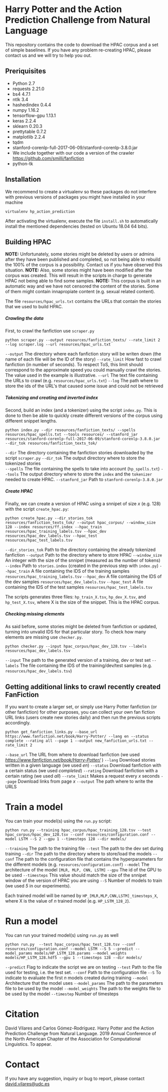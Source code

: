 # Harry Potter and the Action Prediction Challenge from Natural Language

This repository contains the code to download the HPAC corpus and a set of simple baselines. If you have any problem re-creating HPAC, please contact us and we will try to help you out.

## Preriquisites
- Python 2.7
- requests 2.21.0
- bs4 4.7.1
- ntlk 3.4
- hashedindex 0.4.4
- numpy 1.16.2
- tensorflow-gpu 1.13.1
- keras 2.2.4
- sklearn 0.20.3
- prettytable 0.7.2
- matplotlib 2.2.4
- tqdm
- stanford-corenlp-full-2017-06-09/stanford-corenlp-3.8.0.jar
- We include together with our code a version of the crawler https://github.com/smilli/fanfiction
- python-tk
## Installation 

We recommend to create a virtualenv so these packages do not interfere with previous versions of packages you might have installed in your machine
```
virtualenv hp_action_prediction
```
After activating the virtualenv, execute the file `install.sh` to automatically install the mentioned dependencies (tested on Ubuntu 18.04 64 bits).

## Building HPAC

**NOTE:** Unfortunately, some stories might be deleted by users or admins after they have been published and completed, so not being able to rebuild the 100% of the corpus is a possibility. Contact us if you have observed this situation.
**NOTE:** Also, some stories might have been modified after the corpus was created. This will result in the scripts in charge to generate HPAC not being able to find some samples.
**NOTE:** This corpus is built in an automatic way and we have not censored the content of the stories. Some of them might contain innapropiate content (e.g. sexual related content). 

The file `resources/hpac_urls.txt` contains the URLs that contain the stories that we used to build HPAC.

##### Crawling the data
First, to crawl the fanfiction use `scraper.py`

```
python scraper.py --output resources/fanfiction_texts/ --rate_limit 2 --log scraper.log --url resources/hpac_urls.txt
```

`--output` The directory where each fanfiction story will be writen down (the name of each file will be the ID of the story)
`--rate_limit` How fast to crawl fanfiction (in number of seconds). To respect ToS, this limit should correspond to the approximate speed you could manually crawl the stories. The value used in the example is illustrative.
`--url` The text file containing the URLs to crawl (e.g. `resources/hpac_urls.txt`)
`--log` The path where to store the ids of the URL's that caused some issue and could not be retrieved


##### Tokenizing and creating and inverted index

Second, build an index (and a tokenizer) using the script `index.py`. This is done to then be able to quickly create different versions of the corpus using different snippet lengths.


```
python index.py --dir resources/fanfiction_texts/ --spells resources/hpac_spells.txt --tools resources/ --stanford_jar resources/stanford-corenlp-full-2017-06-09/stanford-corenlp-3.8.0.jar --dir_tok resources/fanfiction_texts_tok/
```

`--dir` The directory containing the fanfiction stories downloaded by the script `scraper.py`
`--dir_tok` The output directory where to store the tokenized stories  
`--spells` The file containing the spells to take into account (`hp_spells.txt`)
`--tools` The output directory where to store the `index` and the `tokenizer` needed to create HPAC.
`--stanford_jar` Path to `stanford-corenlp-3.8.0.jar`


##### Create HPAC
Finally, we can create a version of HPAC using a snnipet of size *x* (e.g. 128) with the script `create_hpac.py`:

```
python create_hpac.py --dir_stories_tok resources/fanfiction_texts_tok/ --output hpac_corpus/ --window_size 128 --index resources/ff.index --hpac_train resources/hpac_training_labels.tsv --hpac_dev  resources/hpac_dev_labels.tsv --hpac_test  resources/hpac_test_labels.tsv
```

`--dir_stories_tok` Path to the directory containing the already tokenized fanfiction
`--output` Path to the directory where to store HPAC
`--window_size` An integer with the size of the snnipet (measured as the number of tokens)
`--index` Path to `stories.index` (created in the previous step with `index.py`) 
`--hpac_train` A file containing the IDS of the training samples `resources/hpac_training_labels.tsv`
`--hpac_dev` A file containing the IDS of the dev samples `resources/hpac_dev_labels.tsv`
`--hpac_test` A file containing the IDS of the test samples `resources/hpac_test_labels.tsv`

The scripts generates three files: `hp_train_X.tsv`, `hp_dev_X.tsv`, and `hp_test_X.tsv`, where X is the size of the snippet. This is the HPAC corpus.

##### Checking missing elements

As said before, some stories might be deleted from fanfiction or updated, turning into unvalid IDS for that particular story. To check how many elements are missing use `checker.py`.

```
python checker.py --input hpac_corpus/hpac_dev_128.tsv --labels resources/hpac_dev_labels.tsv
```
`--input` The path to the generated version of a training, dev or test set
`--labels` The file containing the IDS of the training/dev/test samples (e.g. `resources/hpac_dev_labels.tsv`)

## Getting additional links to crawl recently created FanFiction

If you want to create a larger set, or simply use Harry Potter fanfiction (or other fanfiction) for other purposes, you can collect your own fan fiction URL links (users create new stories daily) and then run the previous scripts accordingly.

```
python get_fanfiction_links.py --base_url https://www.fanfiction.net/book/Harry-Potter/ --lang en --status complete --rating all --page 1 --output new_fanfiction_urls.txt --rate_limit 2
```

`--base_url` The URL from where to download fanfiction (we used *https://www.fanfiction.net/book/Harry-Potter/* )
`--lang` Download stories written in a given language (we used *en*)
`--status` Download fanfiction with a certain status (we used *completed*)
`--rating` Download fanfiction with a certain rating (we used *all*)
`--rate_limit` Makes a request every *x* seconds
`--page` Download links from page *x*
`--output` The path where to write the URLS



# Train a model

You can train your model(s) using the `run.py` script:

```
python run.py --training hpac_corpus/hpac_training_128.tsv --test hpac_corpus/hpac_dev_128.tsv --conf resources/configuration.conf --model LSTM --S 2 --gpu 1 --timesteps 128 --dir models/
```

`--training` The path to the training file
`--test` The path to the dev set during training
`--dir` The path to the directory where to store/load the models
`--conf` The path to the configuration file that contains the hyperparameters for the different models (e.g.  `resources/configuration.conf`)
`--model` The architecture of the model `[MLR, MLP, CNN, LSTM]`
`--gpu` The id of the GPU to be used
`--timesteps` This value should match the size of the snnipet window of the version of HPAC you are using
`--S` Number of models to train (we used *5* in our experiments). 

Each trained model will be named by `HP_[MLR,MLP,CNN,LSTM]_timesteps_X`, where X is the value of *n* trained model (e.g. `HP_LSTM_128_2`). 


# Run a model

You can run your trained model(s) using `run.py` as well

```
python run.py  --test hpac_corpus/hpac_test_128.tsv --conf resources/configuration.conf --model LSTM --S 5 --predict --model_params models/HP_LSTM_128.params --model_weights models/HP_LSTM_128.hdf5 --gpu 1 --timesteps 128 --dir models/
```

`--predict` Flag to indicate the script we are on testing
`--test` Path to the file used for testing, i.e. the test set.
`--conf` Path to the configuration file
`--S` To indicate to evaluate the first *n* models created during training
`--model` Architecture that the model uses
`--model_params` The path to the parameters file to be used by the model
`--model_weights` The path to the weights file to be used by the model
`--timestep` Number of timesteps
# Citation

David Vilares and Carlos Gómez-Rodríguez. Harry Potter and the Action Prediction Challenge from Natural Language. 2019 Annual Conference of the North American Chapter of the Association for Computational Linguistics. To appear.

# Contact
If you have any suggestion, inquiry or bug to report, please contact david.vilares@udc.es




